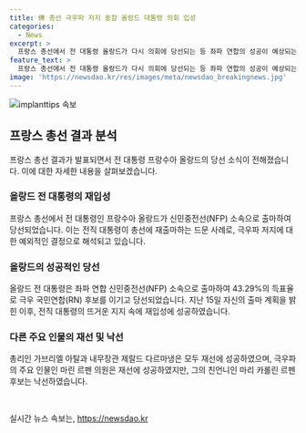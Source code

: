 ```yaml
---
title: 佛 총선 극우파 저지 동참 올랑드 대통령 의회 입성
categories:
  - News
excerpt: >
  프랑스 총선에서 전 대통령 올랑드가 다시 의회에 당선되는 등 좌파 연합의 성공이 예상되는 가운데, 이는 전대통령의 재출마가 이례적인 상황이라는 점에서 관심을 끌고 있다. 또한 총리와 내무장관 등 다른 주요 인물들의 재선에 대한 결과도 주목받고 있다.
feature_text: >
  프랑스 총선에서 전 대통령 올랑드가 다시 의회에 당선되는 등 좌파 연합의 성공이 예상되는 가운데, 이는 전대통령의 재출마가 이례적인 상황이라는 점에서 관심을 끌고 있다. 또한 총리와 내무장관 등 다른 주요 인물들의 재선에 대한 결과도 주목받고 있다.
image: 'https://newsdao.kr/res/images/meta/newsdao_breakingnews.jpg'
---
```


<p><img src="https://newsdao.kr/res/images/meta/newsdao_breakingnews.jpg" alt="implanttips 속보" /></p>

<h2 data-ke-size="size26">프랑스 총선 결과 분석</h2>

<p data-ke-size="size16">프랑스 총선 결과가 발표되면서 전 대통령 프랑수아 올랑드의 당선 소식이 전해졌습니다. 이에 대한 자세한 내용을 살펴보겠습니다.</p>

<h3><b>올랑드 전 대통령의 재입성</b></h3>

<p data-ke-size="size16">프랑스 총선에서 전 대통령인 프랑수아 올랑드가 신민중전선(NFP) 소속으로 출마하여 당선되었습니다. 이는 전직 대통령이 총선에 재출마하는 드문 사례로, 극우파 저지에 대한 예외적인 결정으로 해석되고 있습니다.</p>

<h3><b>올랑드의 성공적인 당선</b></h3>

<p data-ke-size="size16">올랑드 전 대통령은 좌파 연합 신민중전선(NFP) 소속으로 출마하여 43.29%의 득표율로 극우 국민연합(RN) 후보를 이기고 당선되었습니다. 지난 15일 자신의 출마 계획을 밝힌 이후, 전직 대통령의 뜨거운 지지 속에 재입성에 성공하였습니다.</p>

<h3><b>다른 주요 인물의 재선 및 낙선</b></h3>

<p data-ke-size="size16">총리인 가브리엘 아탈과 내무장관 제랄드 다르마냉은 모두 재선에 성공하였으며, 극우파의 주요 인물인 마린 르펜 의원은 재선에 성공하였지만, 그의 친언니인 마리 카롤린 르펜 후보는 낙선하였습니다.</p>

<p data-ke-size="size16">&nbsp;</p>
실시간 뉴스 속보는, <a href="https://newsdao.kr" rel="dofollow">https://newsdao.kr</a>


